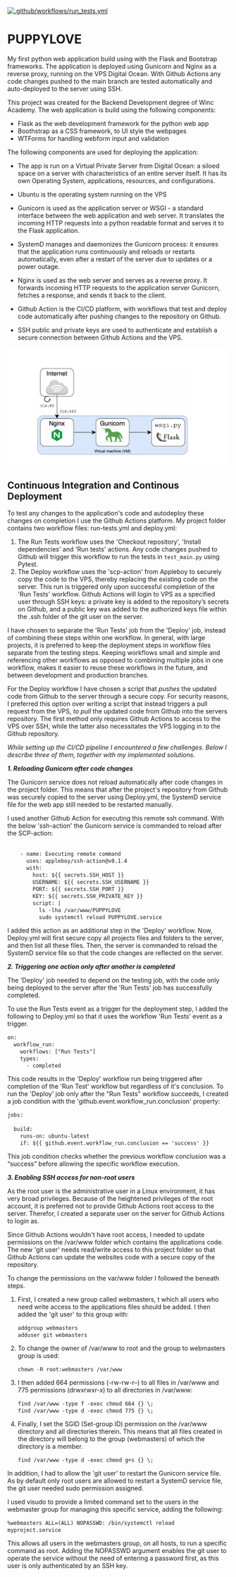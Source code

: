 [![.github/workflows/run_tests.yml](https://github.com/nvando/PUPPYLOVE/actions/workflows/run_tests.yml/badge.svg)](https://github.com/nvando/PUPPYLOVE/actions/workflows/run_tests.yml)


# PUPPYLOVE

My first python web application build using with the Flask and Bootstrap frameworks. The application is deployed using Gunicorn and Nginx as a reverse proxy, running on the VPS Digital Ocean. With Github Actions any code changes pushed to the main branch are tested automatically and auto-deployed to the server using SSH. 

This project was created for the Backend Development degree of Winc Academy. The web application is build using the following components:

 - Flask as the web development framework for the python web app
 - Boothstrap as a CSS framework, to UI style the webpages
 - WTForms for handling webform input and validation

The following components are used for deploying the application:

 - The app is run on a Virtual Private Server from Digital Ocean: a siloed space on a server with characteristics of an entire server itself. It has its own Operating System, applications, resources, and configurations.
 - Ubuntu is the operating system running on the VPS
 - Gunicorn is used as the application server or WSGI - a standard interface between the web application and web server. It translates the incoming HTTP requests into a python readable format and serves it to the Flask application. 
 - SystemD manages and daemonizes the Gunicorn process: it ensures that the application runs continuously and reloads or restarts automatically, even after a restart of the server due to updates or a power outage.
 
 - Nginx is used as the web server and serves as a reverse proxy. It forwards incoming HTTP requests to the application server Gunicorn, fetches a response, and sends it back to the client.
 - Github Action is the CI/CD platform, with workflows that test and deploy code automatically after pushing changes to the repository on Github.  
 - SSH public and private keys are used to authenticate and establish a secure connection between Github Actions and the VPS.   



 ![Nginx as a reverse proxy](nginx-gunicorn.jpg) 


 
## Continuous Integration and Continous Deployment

To test any changes to the application's code and autodeploy these changes on completion I use the Github Actions platform. My project folder contains two workflow files: run-tests.yml and deploy.yml:

1. The Run Tests workflow uses the 'Checkout repository', 'Install dependencies' and 'Run tests' actions. Any code changes pushed to Github will trigger this workflow to run the tests in ```test_main.py``` using Pytest. 
2. The Deploy workflow uses the 'scp-action' from Appleboy to securely copy the code to the VPS, thereby replacing the existing code on the server. This run is triggered only upon successful completion of the 'Run Tests' workflow. Github Actions will login to VPS as a specified user through SSH keys: a private key is added to the repository’s secrets on Github, and a public key was added to the authorized keys file within the .ssh folder of the git user on the server.

I have chosen to separate the 'Run Tests' job from the 'Deploy' job, instead of combining these steps within one workflow. In general, with large projects, it is preferred to keep the deployment steps in workflow files separate from the testing steps. Keeping workflows small and simple and referencing other workflows as opposed to combining multiple jobs in one workflow, makes it easier to reuse these workflows in the future, and between development and production branches.

For the Deploy workflow I have chosen a script that *pushes* the updated code from Github to the server through a secure copy. For security reasons, I preferred this option over writing a script that instead triggers a pull request from the VPS, *to pull* the updated code from Github into the servers repository. The first method only requires Github Actions to access to the VPS over SSH, while the latter also necessitates the VPS logging in to the Github repository.


*While setting up the CI/CD pipeline I encountered a few challenges. Below I describe three of them, together with my implemented solutions.*



***1. Reloading Gunicorn after code changes***

The Gunicorn service does not reload automatically after code changes in the project folder. This means that after the project's repository from Github was securely copied to the server using Deploy.yml, the SystemD service file for the web app still needed to be restarted manually.

I used another Github Action for executing this remote ssh command. With the below 'ssh-action' the Gunicorn service is commanded to reload after the SCP-action:

```

    - name: Executing remote command
      uses: appleboy/ssh-action@v0.1.4
      with:
        host: ${{ secrets.SSH_HOST }}
        USERNAME: ${{ secrets.SSH_USERNAME }}
        PORT: ${{ secrets.SSH_PORT }}
        KEY: ${{ secrets.SSH_PRIVATE_KEY }}
        script: | 
          ls -lha /var/www/PUPPYLOVE
          sudo systemctl reload PUPPYLOVE.service

```

I added this action as an additional step in the 'Deploy' workflow. Now, Deploy.yml will first secure copy all projects files and folders to the server, and then list all these files. Then, the server is commanded to reload the SystemD service file so that the code changes are reflected on the server. 


***2. Triggering one action only after another is completed***

The 'Deploy' job needed to depend on the testing job, with the code only being deployed to the server after the 'Run Tests' job has successfully completed. 

To use the Run Tests event as a trigger for the deployment step, I added the following to Deploy.yml so that it uses the workflow 'Run Tests' event as a trigger. 

```
on: 
  workflow_run:
    workflows: ["Run Tests"]
    types:
      - completed
```

This code results in the 'Deploy' workflow run being triggered after completion of the 'Run Test' workflow but regardless of it's conclusion. To run the 'Deploy' job only after the "Run Tests" workflow succeeds, I created a job condition with the 'github.event.workflow_run.conclusion' property:

```
jobs:
  
  build:
    runs-on: ubuntu-latest
    if: ${{ github.event.workflow_run.conclusion == 'success' }}
```

This job condition checks whether the previous workflow conclusion was a “success” before allowing the specific workflow execution.



***3. Enabling SSH access for non-root users***


As the root user is the administrative user in a Linux environment, it has very broad privileges. Because of the heightened privileges of the root account, it is preferred not to provide Github Actions root access to the server.  Therefor, I created a separate user on the server for Github Actions to login as.
 
Since Github Actions wouldn't have root access, I needed to update permissions on the /var/www folder which contains the applications code. The new 'git user' needs read/write access to this project folder so that Github Actions can update the websites code with a secure copy of the repository.

To change the permissions on the var/www folder I followed the beneath steps.


1. First, I created a new group called webmasters, t which all users who need write access to the applications files should be added. I then added the 'git user' to this group with:
    ```
    addgroup webmasters
    adduser git webmasters
    ```
2. To change the owner of /var/www to root and the group to webmasters group is used:
    ```
    chown -R root:webmasters /var/www
    ```
3. I then added 664 permissions (-rw-rw-r–) to all files in /var/www and 775 permissions (drwxrwxr-x) to all directories in /var/www:
    ```
    find /var/www -type f -exec chmod 664 {} \;
    find /var/www -type d -exec chmod 775 {} \;
    ```
4. Finally, I set the SGID (Set-group ID) permission on the /var/www directory and all directories therein. This means that all files created in the directory will belong to the group (webmasters) of which the directory is a member. 
    ```
    find /var/www -type d -exec chmod g+s {} \;
    ```

In addition, I had to allow the 'git user' to restart the Gunicorn service file. As by default only root users are allowed to restart a SystemD service file, the git user needed sudo permission assigned. 

I used visudo to provide a limited command set to the users in the webmaster group for managing this specific service, adding the following:

```
%webmasters ALL=(ALL) NOPASSWD: /bin/systemctl reload myproject.service
```

This allows all users in the webmasters group, on all hosts, to run a specific command as root. Adding the NOPASSWD argument enables the git user to operate the service without the need of entering a password first, as this user is only authenticated by an SSH key.